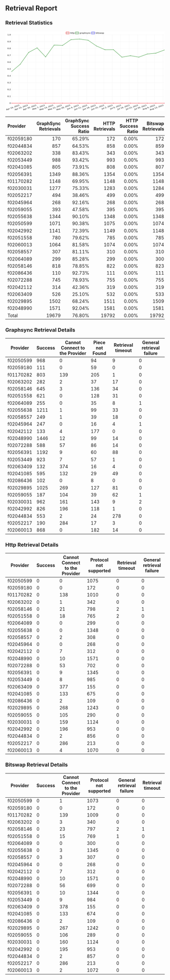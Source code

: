 ## Retrieval Report
### Retrieval Statistics
<img src="https://raw.githubusercontent.com/data-preservation-programs/filplus-checker-assets/main/filecoin-project/filecoin-plus-large-datasets/issues/1078/1691997829299.png"/>

| Provider  | GraphSync Retrievals | GraphSync Success Ratio | HTTP Retrievals | HTTP Success Ratio | Bitswap Retrievals | Bitswap Success Ratio |
| :-------- | -------------------: | ----------------------: | --------------: | -----------------: | -----------------: | --------------------: |
| f02059180 |                  170 |                  65.29% |             172 |              0.00% |                172 |                 0.00% |
| f02044834 |                  857 |                  64.53% |             858 |              0.00% |                859 |                 0.00% |
| f02063202 |                  338 |                  83.43% |             343 |              0.00% |                343 |                 0.00% |
| f02053449 |                  988 |                  93.42% |             993 |              0.00% |                993 |                 0.00% |
| f02041085 |                  805 |                  73.91% |             808 |              0.00% |                807 |                 0.00% |
| f02056391 |                 1349 |                  88.36% |            1354 |              0.00% |               1354 |                 0.00% |
| f01170282 |                 1148 |                  69.95% |            1148 |              0.00% |               1148 |                 0.00% |
| f02030031 |                 1277 |                  75.33% |            1283 |              0.00% |               1284 |                 0.00% |
| f02052217 |                  494 |                  38.46% |             499 |              0.00% |                499 |                 0.00% |
| f02045964 |                  268 |                  92.16% |             268 |              0.00% |                268 |                 0.00% |
| f02059055 |                  393 |                  47.58% |             395 |              0.00% |                395 |                 0.00% |
| f02055638 |                 1344 |                  90.10% |            1348 |              0.00% |               1348 |                 0.00% |
| f02050599 |                 1071 |                  90.38% |            1075 |              0.00% |               1074 |                 0.00% |
| f02042992 |                 1141 |                  72.39% |            1149 |              0.00% |               1148 |                 0.00% |
| f02051558 |                  780 |                  79.62% |             785 |              0.00% |                785 |                 0.00% |
| f02060013 |                 1064 |                  81.58% |            1074 |              0.00% |               1074 |                 0.00% |
| f02058557 |                  307 |                  81.11% |             310 |              0.00% |                310 |                 0.00% |
| f02064089 |                  299 |                  85.28% |             299 |              0.00% |                300 |                 0.00% |
| f02058146 |                  818 |                  78.85% |             822 |              0.00% |                823 |                 0.00% |
| f02086436 |                  110 |                  92.73% |             111 |              0.00% |                111 |                 0.00% |
| f02072288 |                  745 |                  78.93% |             755 |              0.00% |                755 |                 0.00% |
| f02042112 |                  314 |                  42.36% |             319 |              0.00% |                319 |                 0.00% |
| f02063409 |                  526 |                  25.10% |             532 |              0.00% |                533 |                 0.00% |
| f02029895 |                 1502 |                  68.24% |            1511 |              0.00% |               1509 |                 0.00% |
| f02048990 |                 1571 |                  92.04% |            1581 |              0.00% |               1581 |                 0.00% |
| Total     |                19679 |                  76.80% |           19792 |              0.00% |              19792 |                 0.00% |

### Graphsync Retrieval Details
| Provider  | Success | Cannot Connect to the Provider | Piece not Found | Retrieval timeout | General retrieval failure |
| --------- | ------- | ------------------------------ | --------------- | ----------------- | ------------------------- |
| f02050599 | 968     | 0                              | 94              | 9                 | 0                         |
| f02059180 | 111     | 0                              | 59              | 0                 | 0                         |
| f01170282 | 803     | 139                            | 205             | 1                 | 0                         |
| f02063202 | 282     | 2                              | 37              | 17                | 0                         |
| f02058146 | 645     | 3                              | 136             | 34                | 0                         |
| f02051558 | 621     | 0                              | 128             | 31                | 0                         |
| f02064089 | 255     | 0                              | 35              | 8                 | 1                         |
| f02055638 | 1211    | 1                              | 99              | 33                | 0                         |
| f02058557 | 249     | 1                              | 39              | 18                | 0                         |
| f02045964 | 247     | 0                              | 16              | 4                 | 1                         |
| f02042112 | 133     | 4                              | 177             | 0                 | 0                         |
| f02048990 | 1446    | 12                             | 99              | 14                | 0                         |
| f02072288 | 588     | 57                             | 86              | 14                | 0                         |
| f02056391 | 1192    | 9                              | 60              | 88                | 0                         |
| f02053449 | 923     | 7                              | 57              | 1                 | 0                         |
| f02063409 | 132     | 374                            | 16              | 4                 | 0                         |
| f02041085 | 595     | 132                            | 29              | 49                | 0                         |
| f02086436 | 102     | 0                              | 8               | 0                 | 0                         |
| f02029895 | 1025    | 269                            | 127             | 81                | 0                         |
| f02059055 | 187     | 104                            | 39              | 62                | 1                         |
| f02030031 | 962     | 161                            | 143             | 9                 | 2                         |
| f02042992 | 826     | 196                            | 118             | 1                 | 0                         |
| f02044834 | 553     | 2                              | 24              | 278               | 0                         |
| f02052217 | 190     | 284                            | 17              | 3                 | 0                         |
| f02060013 | 868     | 0                              | 182             | 14                | 0                         |

### Http Retrieval Details
| Provider  | Success | Cannot Connect to the Provider | Protocol not supported | Retrieval timeout | General retrieval failure |
| --------- | ------- | ------------------------------ | ---------------------- | ----------------- | ------------------------- |
| f02050599 | 0       | 0                              | 1075                   | 0                 | 0                         |
| f02059180 | 0       | 0                              | 172                    | 0                 | 0                         |
| f01170282 | 0       | 138                            | 1010                   | 0                 | 0                         |
| f02063202 | 0       | 1                              | 342                    | 0                 | 0                         |
| f02058146 | 0       | 21                             | 798                    | 2                 | 1                         |
| f02051558 | 0       | 18                             | 765                    | 2                 | 0                         |
| f02064089 | 0       | 0                              | 299                    | 0                 | 0                         |
| f02055638 | 0       | 0                              | 1348                   | 0                 | 0                         |
| f02058557 | 0       | 2                              | 308                    | 0                 | 0                         |
| f02045964 | 0       | 0                              | 268                    | 0                 | 0                         |
| f02042112 | 0       | 7                              | 312                    | 0                 | 0                         |
| f02048990 | 0       | 10                             | 1571                   | 0                 | 0                         |
| f02072288 | 0       | 53                             | 702                    | 0                 | 0                         |
| f02056391 | 0       | 9                              | 1345                   | 0                 | 0                         |
| f02053449 | 0       | 8                              | 985                    | 0                 | 0                         |
| f02063409 | 0       | 377                            | 155                    | 0                 | 0                         |
| f02041085 | 0       | 133                            | 675                    | 0                 | 0                         |
| f02086436 | 0       | 2                              | 109                    | 0                 | 0                         |
| f02029895 | 0       | 268                            | 1243                   | 0                 | 0                         |
| f02059055 | 0       | 105                            | 290                    | 0                 | 0                         |
| f02030031 | 0       | 159                            | 1124                   | 0                 | 0                         |
| f02042992 | 0       | 196                            | 953                    | 0                 | 0                         |
| f02044834 | 0       | 2                              | 856                    | 0                 | 0                         |
| f02052217 | 0       | 286                            | 213                    | 0                 | 0                         |
| f02060013 | 0       | 4                              | 1070                   | 0                 | 0                         |

### Bitswap Retrieval Details
| Provider  | Success | Cannot Connect to the Provider | Protocol not supported | General retrieval failure | Retrieval timeout |
| --------- | ------- | ------------------------------ | ---------------------- | ------------------------- | ----------------- |
| f02050599 | 0       | 1                              | 1073                   | 0                         | 0                 |
| f02059180 | 0       | 0                              | 172                    | 0                         | 0                 |
| f01170282 | 0       | 139                            | 1009                   | 0                         | 0                 |
| f02063202 | 0       | 3                              | 340                    | 0                         | 0                 |
| f02058146 | 0       | 23                             | 797                    | 2                         | 1                 |
| f02051558 | 0       | 15                             | 769                    | 1                         | 0                 |
| f02064089 | 0       | 0                              | 300                    | 0                         | 0                 |
| f02055638 | 0       | 3                              | 1345                   | 0                         | 0                 |
| f02058557 | 0       | 3                              | 307                    | 0                         | 0                 |
| f02045964 | 0       | 0                              | 268                    | 0                         | 0                 |
| f02042112 | 0       | 7                              | 312                    | 0                         | 0                 |
| f02048990 | 0       | 10                             | 1571                   | 0                         | 0                 |
| f02072288 | 0       | 56                             | 699                    | 0                         | 0                 |
| f02056391 | 0       | 10                             | 1344                   | 0                         | 0                 |
| f02053449 | 0       | 9                              | 984                    | 0                         | 0                 |
| f02063409 | 0       | 378                            | 155                    | 0                         | 0                 |
| f02041085 | 0       | 133                            | 674                    | 0                         | 0                 |
| f02086436 | 0       | 2                              | 109                    | 0                         | 0                 |
| f02029895 | 0       | 267                            | 1242                   | 0                         | 0                 |
| f02059055 | 0       | 106                            | 289                    | 0                         | 0                 |
| f02030031 | 0       | 160                            | 1124                   | 0                         | 0                 |
| f02042992 | 0       | 195                            | 953                    | 0                         | 0                 |
| f02044834 | 0       | 2                              | 857                    | 0                         | 0                 |
| f02052217 | 0       | 286                            | 213                    | 0                         | 0                 |
| f02060013 | 0       | 2                              | 1072                   | 0                         | 0                 |
